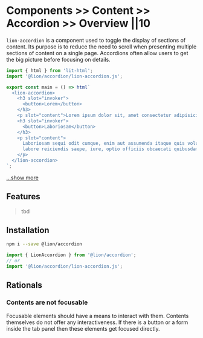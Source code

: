 # Components >> Content >> Accordion >> Overview ||10

`lion-accordion` is a component used to toggle the display of sections of content.
Its purpose is to reduce the need to scroll when presenting multiple sections of content on a single page. Accordions often allow users to get the big picture before focusing on details.

```js script
import { html } from 'lit-html';
import '@lion/accordion/lion-accordion.js';
```

```js preview-story
export const main = () => html`
  <lion-accordion>
    <h3 slot="invoker">
      <button>Lorem</button>
    </h3>
    <p slot="content">Lorem ipsum dolor sit, amet consectetur adipisicing elit.</p>
    <h3 slot="invoker">
      <button>Laboriosam</button>
    </h3>
    <p slot="content">
      Laboriosam sequi odit cumque, enim aut assumenda itaque quis voluptas est quos fugiat unde
      labore reiciendis saepe, iure, optio officiis obcaecati quibusdam.
    </p>
  </lion-accordion>
`;
```

[...show more](./examples.md)

## Features

> tbd

## Installation

```bash
npm i --save @lion/accordion
```

```js
import { LionAccordion } from '@lion/accordion';
// or
import '@lion/accordion/lion-accordion.js';
```

## Rationals

### Contents are not focusable

Focusable elements should have a means to interact with them. Contents themselves do not offer any interactiveness.
If there is a button or a form inside the tab panel then these elements get focused directly.
